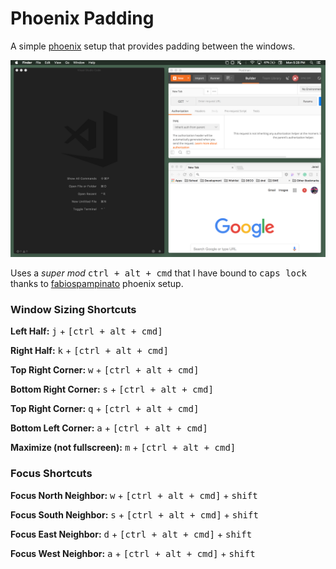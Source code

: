 # Phoenix Padding
A simple [phoenix](https://github.com/kasper/phoenix) setup that provides padding between the windows.

![example](example.png)

Uses a *super mod* <kbd>ctrl + alt + cmd</kbd> that I have bound to <kbd>caps lock</kbd> thanks to [fabiospampinato](https://github.com/fabiospampinato/phoenix) phoenix setup. 

### Window Sizing Shortcuts

**Left Half:**
<kbd>j</kbd> + <kbd>[ctrl + alt + cmd]</kbd>

**Right Half:**
<kbd>k</kbd> + <kbd>[ctrl + alt + cmd]</kbd>

**Top Right Corner:**
<kbd>w</kbd> + <kbd>[ctrl + alt + cmd]</kbd>

**Bottom Right Corner:**
<kbd>s</kbd> + <kbd>[ctrl + alt + cmd]</kbd>

**Top Right Corner:**
<kbd>q</kbd> + <kbd>[ctrl + alt + cmd]</kbd>

**Bottom Left Corner:**
<kbd>a</kbd> + <kbd>[ctrl + alt + cmd]</kbd>

**Maximize (not fullscreen):**
<kbd>m</kbd> + <kbd>[ctrl + alt + cmd]</kbd>

### Focus Shortcuts

**Focus North Neighbor:**
<kbd>w</kbd> + <kbd>[ctrl + alt + cmd]</kbd> + <kbd>shift</kbd>

**Focus South Neighbor:**
<kbd>s</kbd> + <kbd>[ctrl + alt + cmd]</kbd> + <kbd>shift</kbd>

**Focus East Neighbor:**
<kbd>d</kbd> + <kbd>[ctrl + alt + cmd]</kbd> + <kbd>shift</kbd>

**Focus West Neighbor:**
<kbd>a</kbd> + <kbd>[ctrl + alt + cmd]</kbd> + <kbd>shift</kbd>
